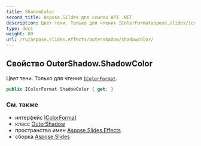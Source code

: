 ```yaml
---
title: ShadowColor
second_title: Aspose.Sildes для ссылок API .NET
description: Цвет тени. Только для чтения IColorFormataspose.slides/icolorformat.
type: docs
weight: 80
url: /ru/aspose.slides.effects/outershadow/shadowcolor/
---
```


## Свойство OuterShadow.ShadowColor

Цвет тени. Только для чтения [`IColorFormat`](../../../aspose.slides/icolorformat).

```csharp
public IColorFormat ShadowColor { get; }
```

### См. также

* интерфейс [IColorFormat](../../../aspose.slides/icolorformat)
* класс [OuterShadow](../../outershadow)
* пространство имен [Aspose.Slides.Effects](../../outershadow)
* сборка [Aspose.Slides](../../../)

<!-- DO NOT EDIT: сгенерировано xmldocmd для Aspose.Slides.dll -->